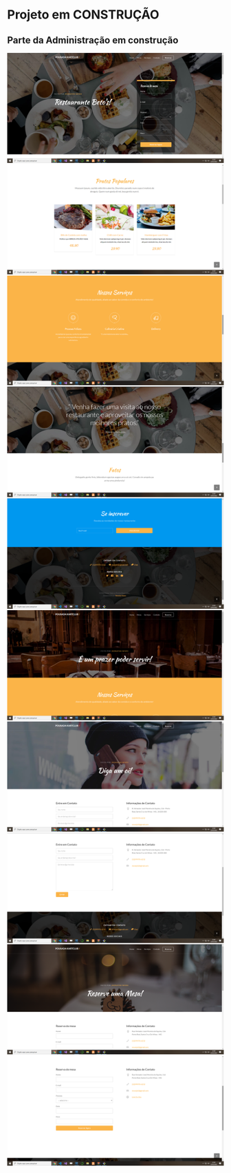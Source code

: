 # Projeto em CONSTRUÇÃO
## Parte da Administração em construção

<img alt="Readme" tittle="Readme" src="./public/images/2.png">  
<img alt="Readme" tittle="Readme" src="./public/images/3.png">  
<img alt="Readme" tittle="Readme" src="./public/images/4.png">  
<img alt="Readme" tittle="Readme" src="./public/images/5.png">  
<img alt="Readme" tittle="Readme" src="./public/images/6.png">  
<img alt="Readme" tittle="Readme" src="./public/images/7.png">  
<img alt="Readme" tittle="Readme" src="./public/images/8.png">  
<img alt="Readme" tittle="Readme" src="./public/images/9.png">  
<img alt="Readme" tittle="Readme" src="./public/images/10.png">  
<img alt="Readme" tittle="Readme" src="./public/images/11.png">
